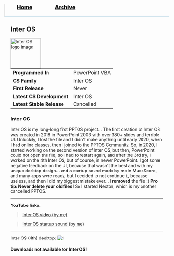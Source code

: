 <blockquote style="background: #0000;border-bottom: 1px solid #B2D2E1;height: 30px;margin: 0 -20px 20px;padding: 0px 20px 9px 40px;">
  <p style=""><a href="https://hexa-one.github.io/pptos-wiki/" style="font-size: 17px;font-weight: 900;font-style: normal;text-shadow: rgba(255,255,255,0.9) 0 1px 0;">Home</a>&nbsp;&nbsp;&nbsp;&nbsp;&nbsp;&nbsp;&nbsp;&nbsp;&nbsp;&nbsp;&nbsp;&nbsp;&nbsp;&nbsp;&nbsp;&nbsp;&nbsp;&nbsp;
    <a href="https://hexa-one.github.io/pptos-wiki/archive/" style="font-size: 17px;font-weight: 900;font-style: normal;text-shadow: rgba(255,255,255,0.9) 0 1px 0;">Archive</a>
  </p>
</blockquote>

## Inter OS

<a>
  <img align="left" height="100" alt="Inter OS logo image" src="https://media.discordapp.net/attachments/820075981770850354/820086886383091712/logo.png?width=407&height=421" />
</a>

|                           |                               |
| ------------------------- | ----------------------------- |
| **Programmed In**         | PowerPoint VBA                |
| **OS Family**            |                               Inter OS|
| **First Release**         |                               Never|
| **Latest OS Development** |                               Inter OS|
| **Latest Stable Release** |                               Cancelled|

### Inter OS

Inter OS is my long-long first PPTOS project...
The first creation of Inter OS was created in 2018 in PowerPoint 2003 with over 380+ slides and terrible UI. Unluckily, I lost the file and I didn't make anything until early 2020, when I had online classes, then I joined to the PPTOS Community. So, in 2020, I started working on the second version of Inter OS, but then, PowerPoint could not open the file, so I had to restart again, and after the 3rd try, I worked on the 4th Inter OS, but of course, in newer PowerPoint. I got some negative feedback on the UI, because that wasn't the best and with my unique desktop design... and a startup sound made by me in MuseScore, and many apps were ready, but I decided to not continue it, because useless, and then I did my biggest mistake ever... I **removed** the file :(
**Pro tip: Never delete your old files!**
So I started Nexton, which is my another cancelled PPTOS.

---

**YouTube links:**

>[Inter OS video (by me)](https://www.youtube.com/watch?v=rZgAj4voiX0)

>[Inter OS startup sound (by me)](https://www.youtube.com/watch?v=nV_vqFphz6Y)

---

Inter OS (4th) desktop:
![1](https://media.discordapp.net/attachments/786975427814096966/879424193324806184/unknown.png?width=840&height=473)


#### Downloads not available for Inter OS!


<body style="background-image: url(https://raw.githubusercontent.com/hexa-one/pptos-wiki/gh-pages/assets/background/background.png);background-repeat: no-repeat;background-attachment: fixed;background-size: cover;">

